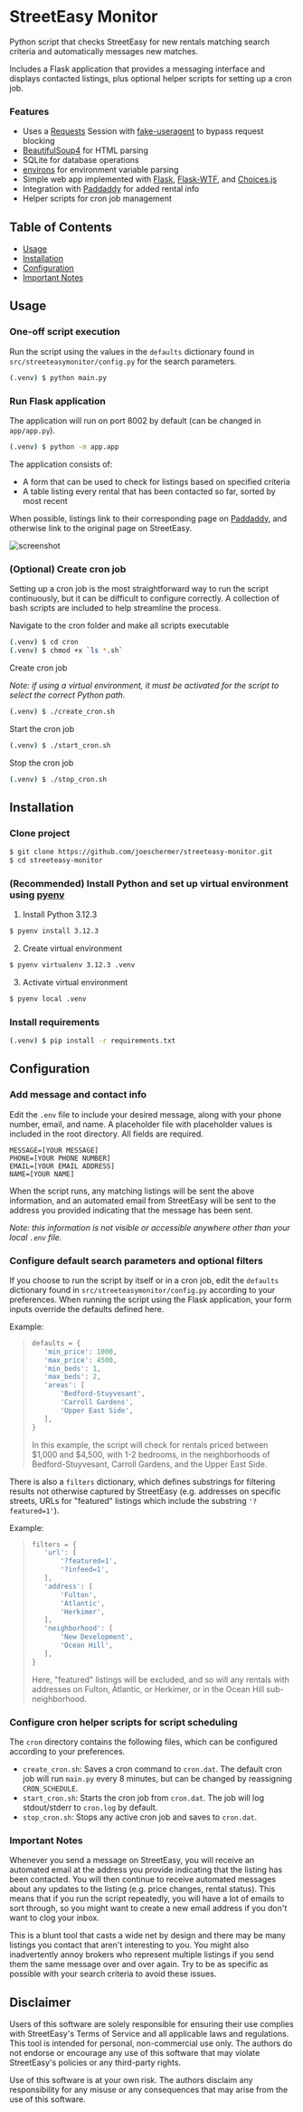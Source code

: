 # StreetEasy Monitor
Python script that checks StreetEasy for new rentals matching search criteria and automatically messages new matches.

Includes a Flask application that provides a messaging interface and displays contacted listings, plus optional helper scripts for setting up a cron job.

### Features
- Uses a [Requests](https://pypi.org/project/requests/) Session with [fake-useragent](https://pypi.org/project/fake-useragent/) to bypass request blocking
- [BeautifulSoup4](https://pypi.org/project/beautifulsoup4/) for HTML parsing
- SQLite for database operations
- [environs](https://pypi.org/project/environs/) for environment variable parsing
- Simple web app implemented with [Flask](https://flask.palletsprojects.com/en/3.0.x/), [Flask-WTF](https://flask-wtf.readthedocs.io/en/1.2.x/), and [Choices.js](https://github.com/Choices-js/Choices)
- Integration with [Paddaddy](https://paddaddy.app/) for added rental info
- Helper scripts for cron job management

## Table of Contents
- [Usage](#Usage)  
- [Installation](#Installation)
- [Configuration](#Configuration)  
- [Important Notes](#Important_Notes)

## Usage

### One-off script execution
Run the script using the values in the `defaults` dictionary found in `src/streeteasymonitor/config.py` for the search parameters.
```bash
(.venv) $ python main.py
```

### Run Flask application 
The application will run on port 8002 by default (can be changed in `app/app.py`).
```bash
(.venv) $ python -m app.app
```
The application consists of:
- A form that can be used to check for listings based on specified criteria
- A table listing every rental that has been contacted so far, sorted by most recent

When possible, listings link to their corresponding page on [Paddaddy](https://paddaddy.app/), and otherwise link to the original page on StreetEasy.

![screenshot](assets/screenshot.png)

### (Optional) Create cron job
Setting up a cron job is the most straightforward way to run the script continuously, but it can be difficult to configure correctly. A collection of bash scripts are included to help streamline the process.

Navigate to the cron folder and make all scripts executable
```bash
(.venv) $ cd cron
(.venv) $ chmod +x `ls *.sh`
```

Create cron job

<i>Note: if using a virtual environment, it must be activated for the script to select the correct Python path.</i>
```bash
(.venv) $ ./create_cron.sh
```

Start the cron job
```bash
(.venv) $ ./start_cron.sh
```

Stop the cron job
```bash
(.venv) $ ./stop_cron.sh
```

## Installation
### Clone project
```bash
$ git clone https://github.com/joeschermer/streeteasy-monitor.git
$ cd streeteasy-monitor
````
### (Recommended) Install Python and set up virtual environment using [pyenv](https://github.com/pyenv/)  
1. Install Python 3.12.3  
```bash
$ pyenv install 3.12.3
```
2. Create virtual environment
```bash
$ pyenv virtualenv 3.12.3 .venv
```
3. Activate virtual environment
```bash
$ pyenv local .venv
```

### Install requirements
```bash
(.venv) $ pip install -r requirements.txt
```

## Configuration

### Add message and contact info

Edit the `.env` file to include your desired message, along with your phone number, email, and name. A placeholder file with placeholder values is included in the root directory. All fields are required.
```
MESSAGE=[YOUR MESSAGE]
PHONE=[YOUR PHONE NUMBER]
EMAIL=[YOUR EMAIL ADDRESS]
NAME=[YOUR NAME]
```
When the script runs, any matching listings will be sent the above information, and an automated email from StreetEasy will be sent to the address you provided indicating that the message has been sent.

<i>Note: this information is not visible or accessible anywhere other than your local `.env` file.</i>

### Configure default search parameters and optional filters
If you choose to run the script by itself or in a cron job, edit the `defaults` dictionary found in `src/streeteasymonitor/config.py` according to your preferences. When running the script using the Flask application, your form inputs override the defaults defined here.

Example:
>
> ```python
> defaults = {
>    'min_price': 1000,
>    'max_price': 4500,
>    'min_beds': 1,
>    'max_beds': 2,
>    'areas': [
>        'Bedford-Stuyvesant',
>        'Carroll Gardens',
>        'Upper East Side',
>    ],
>}
>```
>In this example, the script will check for rentals priced between $1,000 and $4,500, with 1-2 bedrooms, in the neighborhoods of Bedford-Stuyvesant, Carroll Gardens, and the Upper East Side.

There is also a `filters` dictionary, which defines substrings for filtering results not otherwise captured by StreetEasy (e.g. addresses on specific streets, URLs for "featured" listings which include the substring `'?featured=1'`).

Example:
>
>```python
>filters = {
>    'url': [
>        '?featured=1',
>        '?infeed=1',
>    ],
>    'address': [
>        'Fulton',
>        'Atlantic',
>        'Herkimer',
>    ],
>    'neighborhood': [
>        'New Development',
>        'Ocean Hill',
>    ],
>}
>```
> Here, "featured" listings will be excluded, and so will any rentals with addresses on Fulton, Atlantic, or Herkimer, or in the Ocean Hill sub-neighborhood.

### Configure cron helper scripts for script scheduling
The `cron` directory contains the following files, which can be configured according to your preferences.
- `create_cron.sh`: Saves a cron command to `cron.dat`. The default cron job will run `main.py` every 8 minutes, but can be changed by reassigning `CRON_SCHEDULE`.
- `start_cron.sh`: Starts the cron job from `cron.dat`. The job will log stdout/stderr to `cron.log` by default.
- `stop_cron.sh`: Stops any active cron job and saves to `cron.dat`.

### Important Notes
Whenever you send a message on StreetEasy, you will receive an automated email at the address you provide indicating that the listing has been contacted. You will then continue to receive automated messages about any updates to the listing (e.g. price changes, rental status). This means that if you run the script repeatedly, you will have a lot of emails to sort through, so you might want to create a new email address if you don't want to clog your inbox.

This is a blunt tool that casts a wide net by design and there may be many listings you contact that aren't interesting to you. You might also inadvertently annoy brokers who represent multiple listings if you send them the same message over and over again. Try to be as specific as possible with your search criteria to avoid these issues.

## Disclaimer
Users of this software are solely responsible for ensuring their use complies with StreetEasy's Terms of Service and all applicable laws and regulations. This tool is intended for personal, non-commercial use only. The authors do not endorse or encourage any use of this software that may violate StreetEasy's policies or any third-party rights.

Use of this software is at your own risk. The authors disclaim any responsibility for any misuse or any consequences that may arise from the use of this software.